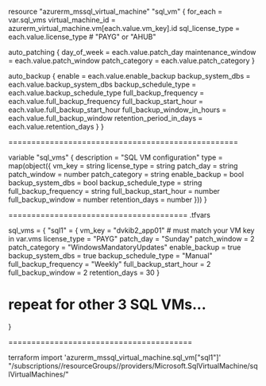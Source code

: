 resource "azurerm_mssql_virtual_machine" "sql_vm" {
  for_each            = var.sql_vms
  virtual_machine_id  = azurerm_virtual_machine.vm[each.value.vm_key].id
  sql_license_type    = each.value.license_type # "PAYG" or "AHUB"

  auto_patching {
    day_of_week        = each.value.patch_day
    maintenance_window = each.value.patch_window
    patch_category     = each.value.patch_category
  }

  auto_backup {
    enable                 = each.value.enable_backup
    backup_system_dbs      = each.value.backup_system_dbs
    backup_schedule_type   = each.value.backup_schedule_type
    full_backup_frequency  = each.value.full_backup_frequency
    full_backup_start_hour = each.value.full_backup_start_hour
    full_backup_window_in_hours = each.value.full_backup_window
    retention_period_in_days    = each.value.retention_days
  }
}



==================================================


variable "sql_vms" {
  description = "SQL VM configuration"
  type = map(object({
    vm_key                 = string
    license_type           = string
    patch_day              = string
    patch_window           = number
    patch_category         = string
    enable_backup          = bool
    backup_system_dbs      = bool
    backup_schedule_type   = string
    full_backup_frequency  = string
    full_backup_start_hour = number
    full_backup_window     = number
    retention_days         = number
  }))
}


=======================================
.tfvars

sql_vms = {
  "sql1" = {
    vm_key                 = "dvkib2_app01"   # must match your VM key in var.vms
    license_type           = "PAYG"
    patch_day              = "Sunday"
    patch_window           = 2
    patch_category         = "WindowsMandatoryUpdates"
    enable_backup          = true
    backup_system_dbs      = true
    backup_schedule_type   = "Manual"
    full_backup_frequency  = "Weekly"
    full_backup_start_hour = 2
    full_backup_window     = 2
    retention_days         = 30
  }
  # repeat for other 3 SQL VMs...
}


========================================

terraform import 'azurerm_mssql_virtual_machine.sql_vm["sql1"]' "/subscriptions/<sub-id>/resourceGroups/<rg-name>/providers/Microsoft.SqlVirtualMachine/sqlVirtualMachines/<sql-vm-name>"






















